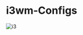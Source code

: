 # i3wm-Configs

![i3](https://user-images.githubusercontent.com/108966935/203511951-29585777-c93c-4bca-bdf2-fd5de6a6e732.png)
